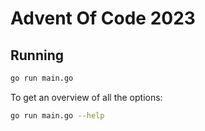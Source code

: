 # Advent Of Code 2023

## Running
```bash
go run main.go
```

To get an overview of all the options:
```bash
go run main.go --help
```

